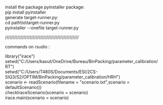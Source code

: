 install the package pyinstaller package: <br>
pip install pyinstaller <br>
generate target-runner.py: <br>
cd path\\to\\target-runner.py <br>
pyinstaller --onefile target-runner.py <br>

////////////////////////////////////////////////

commands on rsudio :<br>

library("irace")<br>
setwd("C:/Users/kaout/OneDrive/Bureau/BinPacking/parameter_calibration/RT")<br>
setwd("C:/Users/T480S/Documents/ESI/2CS-SIQ3/S2/OPTIM/BinPacking/parameter_calibration/HRH")<br>
scenario <- readScenario(filename = "scenario.txt",scenario = defaultScenario())<br>
checkIraceScenario(scenario = scenario)<br>
irace.main(scenario = scenario)<br>